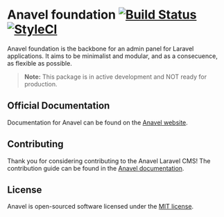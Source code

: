 # Anavel foundation [![Build Status](https://travis-ci.org/anavel/foundation.svg?branch=master)](https://travis-ci.org/anavel/foundation) [![StyleCI](https://styleci.io/repos/35343977/shield)](https://styleci.io/repos/35343977)
Anavel foundation is the backbone for an admin panel for Laravel applications. It aims to be minimalist and modular, and as a consecuence, as flexible as possible.

> **Note:** This package is in active development and NOT ready for production.

## Official Documentation

Documentation for Anavel can be found on the [Anavel website](http://anavel.anavallasuiza.com/).

## Contributing

Thank you for considering contributing to the Anavel Laravel CMS! The contribution guide can be found in the [Anavel documentation](http://anavel.anavallasuiza.com/).

## License

Anavel is open-sourced software licensed under the [MIT license](https://opensource.org/licenses/MIT).
